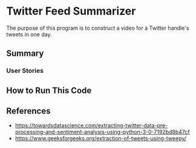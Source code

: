 # Twitter Feed Summarizer
The purpose of this program is to construct a video for a Twitter handle's tweets in one day.

## Summary

### User Stories

## How to Run This Code

## References
- https://towardsdatascience.com/extracting-twitter-data-pre-processing-and-sentiment-analysis-using-python-3-0-7192bd8b47cf
- https://www.geeksforgeeks.org/extraction-of-tweets-using-tweepy/
